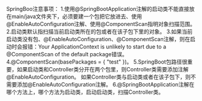 SpringBoo注意事项：
1.使用@SpringBootApplication注解的启动类不能直接放在main/java文件夹下，必须要建一个包把它放进去、使用@EnableAutoConfiguration注解、使用@ComponentScan指明对象扫描范围。
2.启动类默认指扫描当前启动类所在的包或者在该子包下里的对象。
3.如果当前启动类没有包、@EnableAutoConfiguration、@ComponentScan注解，则在启动时会报错：Your ApplicationContext is unlikely to start due to a @ComponentScan of the default package错误。
4.@ComponentScan(basePackages = { "test" })。
5.SpringBoot包路径很重要，如果启动类和Controller类分开在两个包里，则Controller类需要添加注解@EnableAutoConfiguration。
如果Controller类与启动类或者在该子包下，则不需要添加@EnableAutoConfiguration注解。
6.@SpringBootApplication注解在哪个方法上，哪个方法为启动类，启动启动类，扫描Controller类。
